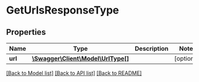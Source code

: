# GetUrlsResponseType

## Properties
Name | Type | Description | Notes
------------ | ------------- | ------------- | -------------
**url** | [**\Swagger\Client\Model\UrlType[]**](UrlType.md) |  | [optional] 

[[Back to Model list]](../README.md#documentation-for-models) [[Back to API list]](../README.md#documentation-for-api-endpoints) [[Back to README]](../README.md)


